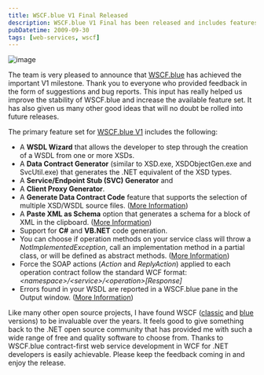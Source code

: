 ```yaml
---
title: WSCF.blue V1 Final Released
description: WSCF.blue V1 Final has been released and includes features such as a WSDL Wizard, Data Contract Generator, Service/Endpoint Stub Generator, Client Proxy Generator, Generate Data Contract Code feature, Paste XML as Schema option, support for C# and VB.NET code generation, and improved WSDL error handling. It provides an invaluable resource to the .NET open source community.
pubDatetime: 2009-09-30
tags: [web-services, wscf]
---
```


![image](/images/blog/WSCF-logo.png)

The team is very pleased to announce that [WSCF.blue](http://wscfblue.codeplex.com/) has achieved the important V1 milestone. Thank you to everyone who provided feedback in the form of suggestions and bug reports. This input has really helped us improve the stability of WSCF.blue and increase the available feature set. It has also given us many other good ideas that will no doubt be rolled into future releases.

The primary feature set for [WSCF.blue V1](http://wscfblue.codeplex.com/Release/ProjectReleases.aspx?ReleaseId=33783#ReleaseFiles) includes the following:

- A **WSDL Wizard** that allows the developer to step through the creation of a WSDL from one or more XSDs.
- A **Data Contract Generator** (similar to XSD.exe, XSDObjectGen.exe and SvcUtil.exe) that generates the .NET equivalent of the XSD types.
- A **Service/Endpoint Stub (SVC) Generator** and
- A **Client Proxy Generator**.
- A **Generate Data Contract Code** feature that supports the selection of multiple XSD/WSDL source files. ([More Information](http://alexmg.com/post/2009/09/01/Data-contract-generation-is-now-available-in-WSCFblue.aspx))
- A **Paste XML as Schema** option that generates a schema for a block of XML in the clipboard. ([More Information](http://alexmg.com/post/2009/09/21/Paste-XML-as-Schema-in-WSCFblue.aspx))
- Support for **C\#** and **VB.NET** code generation.
- You can choose if operation methods on your service class will throw a _NotImplementedException_, call an implementation method in a partial class, or will be defined as abstract methods. ([More Information](http://alexmg.com/post/2009/08/08/Controlling-your-Service-method-implementation-in-WSCFblue.aspx))
- Force the SOAP actions (_Action_ and _ReplyAction_) applied to each operation contract follow the standard WCF format: _\<namespace\>/\<service\>/\<operation\>[Response]_
- Errors found in your WSDL are reported in a WSCF.blue pane in the Output window. ([More Information](http://alexmg.com/post/2009/09/28/Improved-WSDL-error-handling-in-WSCFblue.aspx))

Like many other open source projects, I have found WSCF ([classic](http://www.codeplex.com/WSCFclassic) and [blue](http://wscfblue.codeplex.com/) versions) to be invaluable over the years. It feels good to give something back to the .NET open source community that has provided me with such a wide range of free and quality software to choose from. Thanks to WSCF.blue contract-first web service development in WCF for .NET developers is easily achievable. Please keep the feedback coming in and enjoy the release.
